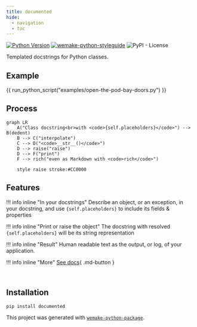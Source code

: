 ```yaml
---
title: documented
hide:
  - navigation
  - toc
---
```


[![Python Version](https://img.shields.io/pypi/pyversions/documented.svg)](https://pypi.org/project/documented/)
[![wemake-python-styleguide](https://img.shields.io/badge/style-wemake-000000.svg)](https://github.com/wemake-services/wemake-python-styleguide)
![PyPI - License](https://img.shields.io/pypi/l/documented)

Templated docstrings for Python classes.

## Example

{{ run_python_script("examples/open-the-pod-bay-doors.py") }}

## Process

```mermaid
graph LR
    A("Class docstring<br>with <code>{self.placeholders}</code>") --> B(dedent)
    B --> C("interpolate")
    C --> D("<code>__str__()</code>")
    D --> raise("raise")
    D --> F("print")
    F --> rich("even as Markdown with <code>rich</code>")
    
    style raise stroke:#CC0000
```

## Features

!!! info inline "In your docstrings"
    Describe an object, or an exception, in your docstring, and use `{self.placeholders}` to include its fields & properties

!!! info inline "Print or raise the object"
    The docstring with resolved `{self.placeholders}` will be its string representation

!!! info inline "Result"
    Human readable text as the output, or log, of your application.

!!! info inline "More"
    [See docs](rationale/){ .md-button }

<br clear="both">

## Installation

```bash
pip install documented
```

This project was generated with [`wemake-python-package`](https://github.com/wemake-services/wemake-python-package).
